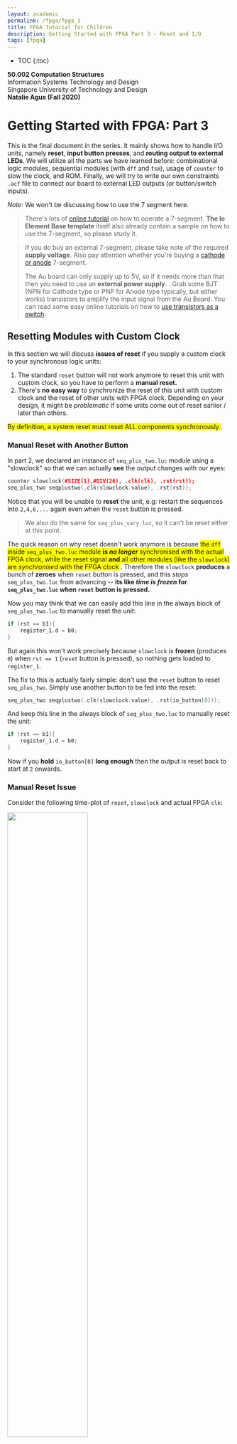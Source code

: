 ```yaml
---
layout: academic
permalink: /fpga/fpga_3
title: FPGA Tutorial for Children
description: Getting Started with FPGA Part 3 - Reset and I/O
tags: [fpga]
---
```



* TOC
{:toc}

**50.002 Computation Structures**
<br>
Information Systems Technology and Design
<br>
Singapore University of Technology and Design
<br>
**Natalie Agus (Fall 2020)**

# Getting Started with FPGA: Part 3

This is the final document in the series. It mainly shows how to handle I/O units, namely **reset**, **input button presses**, and **routing output to external LEDs**.  We will utilize all the parts we have learned before: combinational logic modules, sequential modules (with `dff` and `fsm`), usage of `counter` to slow the clock, and ROM. Finally, we will try to write our own constraints `.acf` file to connect our board to external LED outputs (or button/switch inputs). 

*Note*: We won't be discussing how to use the 7 segment here. 

> There's lots of <a href="https://alchitry.com/io-element" target="_blank">online tutorial</a> on how to operate a 7-segment. **The Io Element Base template** itself also already contain a sample on how to use the 7-segment, so please study it. 

>If you do buy an external 7-segment, please take note of the required **supply voltage**. Also pay attention whether you're buying a <a href="https://www.electronics-tutorials.ws/blog/7-segment-display-tutorial.html" target="_blank">cathode or anode</a>  7-segment. 
>
>The Au board can only supply up to 5V, so if it needs more than that then you need to use an **external power supply**. . Grab some BJT (NPN for Cathode type or PNP for Anode type typically, but either works) transistors to amplify the input signal from the Au Board. You can read some easy online tutorials on how to <a href="https://www.electronics-tutorials.ws/transistor/tran_4.html" target="_blank">use transistors as a switch</a>.

## Resetting Modules with Custom Clock
In this section we will discuss **issues of reset** if you supply a custom clock to your synchronous logic units:
1. The standard `reset` button will not work anymore to reset this unit with custom clock, so you have to perform a **manual reset.**  
2. There's **no easy way** to synchronize the reset of this unit with custom clock and the reset of other units with FPGA clock. Depending on your design, it might be *problematic* if some units come out of reset earlier / later than others. 

<span style="background-color:yellow"> By definition, a system reset must reset ALL components synchronously </span>.

### Manual Reset with Another Button
 
In part 2, we declared an instance of `seq_plus_two.luc` module using a "slowclock" so that we can actually **see** the output changes with our eyes:
```cpp
counter slowclock(#SIZE(1),#DIV(26), .clk(clk), .rst(rst));
seq_plus_two seqplustwo(.clk(slowclock.value), .rst(rst));
```
Notice that you will be unable to **reset** the unit, e.g: restart the sequences into `2,4,6,...` again even when the `reset` button is pressed. 

> We also do the same for `seq_plus_vary.luc`, so it can't be reset either at this point. 

The quick reason on why reset doesn't work anymore is because <span style="background-color:yellow"> the `dff` inside `seq_plus_two.luc` module ***is no longer*** synchronised with the actual FPGA clock, while the reset signal **and** all other modules (like the `slowclock`) are *synchronised* with the FPGA clock </span>.  Therefore the `slowclock`  **produces** a bunch of **zeroes** when `reset` button is pressed, and this *stops* `seq_plus_two.luc` from advancing -- **its like *time is frozen* for `seq_plus_two.luc` when `reset` button is pressed.**

Now you may think that we can easily add this line in  the always block of `seq_plus_two.luc` to manually reset the unit:

```cpp
if (rst == b1){
	register_1.d = b0;
}
```
But again this won't work precisely because `slowclock` is **frozen** (produces `0`) when `rst == 1` (`reset` button is pressed), so nothing gets loaded to `register_1`. 

The fix to this is actually fairly simple: don't use the `reset` button to reset `seq_plus_two`. Simply use another button to be fed into the reset: 

```cpp
seq_plus_two seqplustwo(.clk(slowclock.value), .rst(io_button[0]));
```

And keep this line in  the always block of `seq_plus_two.luc` to manually reset the unit:

```cpp
if (rst == b1){
	register_1.d = b0;
}
```

Now if you **hold** `io_button[0]` **long enough** then the output is reset back to start at `2` onwards. 

### Manual Reset Issue

Consider the following time-plot of `reset`, `slowclock` and actual FPGA `clk`:

<img src="https://dl.dropboxusercontent.com/s/u8hh5xcjpej97yl/timesync.png?raw=1"    width="60%" height = "60%">

It is **entirely possible** for the slowclock (rising edge) to entirely **miss** the "reset" button (in our example, we used `io_button[0]` as manual reset) press *if the press isn't covering the shaded region* (depending on how slow the clock is).  

Plus, if it happens to *change* at the shaded region then we might run into *metastability* problem.  Even worse, since we don't know how button input from external source will change in relation to the rising edge of the clock (be it system or custom), it is possible that some flip flops are reset and some others aren't. This is disastrous!

<span style="background-color:yellow"> Bottomline is, external inputs are **unreliable**, and can be disastrous if its used to trigger important events like a `reset` </span>. 

### Reset Conditioner

Normally, we can entirely avoid the *metastability* and *desynchronisation* problem using the built-in component: `reset_conditioner`.

The `reset_conditioner` in `au_top.luc` **synchronises** the reset signal **with the actual FPGA clock** so that all synchronous units in the FPGA will come out of reset at once, so that there won't be a case where some `dff` stay reset one cycle longer than the other.  You can read more about **reset_conditioner**  at the end of <a href="https://alchitry.com/synchronous-logic" target="_blank">this</a> tutorial and <a href="https://learn.sparkfun.com/tutorials/external-io-and-metastability/all" target="_blank">this</a> tutorial as well.

For our `seq_plus_two.luc` unit, we used a custom clock and a *separate* manual reset from the rest of the units implemented in the FPGA.  While for this case alone it *seems* fine, it is a bad idea because if you have a more complicated system **it can be** **disastrous**:
 * If you manually reset each and every one of them without any kind of conditioner unit, then there's no way to ensure that all units come out of the reset at the same time. 
 * The only way to ensure that its all "reset" at the same time would be to **switch off and on** the device again, which is rather *unprofessional*. 

**So how do we tackle this?** 
> *How can we slow-down the output of the unit (so that we can observe the output with the naked eye) without having to use a different clock?* 


<span style="background-color:yellow"> **Bottomline is:** if you need to `reset` your module for any purpose, **it is a bad idea  to use another clock other than the original FPGA clock** -- unless of course you're very experienced in this field. </span>


## Slowing Modules with FPGA Clock
A *better* way to sort of "slow down" the output of a module is to put certain logic condition in the `always` block instead and still supplying the original hardware `clk` and `rst` signal to it. Components that should be used to slow within sequential modules *without messing* with the `clk` are the **counter** and **edge_detector**. 

### Slowing the output rate and enabling system reset for `seq_plus_two.luc`
Since what we want is to perform `+2` only around **once** per second (so that we can see the output in effect), we need the same slow counter device be used within `seq_plus_two` instead:

```cpp
counter slowClock(#DIV(26), .clk(clk), .rst(rst));
```

We need another module called the **edge detector** because we just want to have that trigger to +2 *once* every 1 second.
> In 1 second, 100 million cycles of the FPGA clock have passed. We only one ONE out of the 100 million cycles to trigger the +2.  

The time diagram below illustrates how an edge detector work:
<img src="https://dl.dropboxusercontent.com/s/f6jzjq0smatdb5r/edge.png?raw=1"    width="60%" height = "60%">

Add the edge-detector component (under Pulse Manipulation), and declare it in `seq_plus_two.luc`:
```cpp
edge_detector slowClockEdge(.clk(clk));
```



Modify the `always` block to be as such:
```cpp
{
	dff register_1[8](#INIT(0), .clk(clk), .rst(rst));
	eight_bit_adder plus_two;
	counter slowClock(#SIZE(1), #DIV(26), .clk(clk), .rst(rst));
	edge_detector slowClockEdge(#RISE(1), #FALL(0), .clk(clk));

  always {
    slowClockEdge.in = slowClock.value;
  	plus_two.y = 8h02;
  	plus_two.x = register_1.q;
  	plus_two.cin = b0;
    
	 
    if (slowClockEdge.out == b1){ //only add when MSB of slowCLock == 1
     register_1.d = plus_two.s;
    }
	  out = plus_two.s;
  }
```
* In the first line, we pass the output of the slowClock to the edge detector so that it will produce a value of `1` once (within 1 clk cycle of the FPGA clock) at every rising edge. 
* Then we only update `register_1` to store the current output of the adder when `slowClockEdge.out == b1`. 

We now can supply the hardware clock `clk` and `rst` signal when declaring it at `au_top.luc`, and no longer supply a custom clock into it:
```cpp
seq_plus_twoSlow seqplustwo(.clk(clk), .rst(rst));
```
You can find the final implementation <a href="https://github.com/natalieagus/SampleAlchitryProjects/blob/master/GettingStartedWithFPGA/source/seq_plus_twoSlow.luc" target="_blank">here</a>.

### Slowing the output rate and enabling system reset for `seq_plus_vary.luc`

Similarly for this unit, we can use the slowcounter and edge detector to trigger the state change only when the output of the edge detector is `1`.

Another way to use the counter is to create an `N` bit counter, and feed in the MSB as the input of the edge detector: 
>Notice that the  LSB of the output of an `N` bit counter fed with system clock will be incremented by 1 as fast as the system clock cycle. The second LSB will be incremented half as fast as the LSB. The third LSB will be incremented half as fast as the second LSB, and so on. We can utilise this observation to create a slow-clock by utilizing the higher bits of the counter. 

```cpp
const SLOWCLOCK_SIZE = 27;
counter slowClock(#SIZE(SLOWCLOCK_SIZE), .clk(clk), .rst(rst));
edge_detector slowClockEdge(#RISE(1), #FALL(0), .clk(clk));

....// inside always block
slowClockEdge.in = slowClock.value[SLOWCLOCK_SIZE-1];
``` 

The updated `always` block of `seq_plus_vary.luc` is as follows, where we perform state transition or loading of output of adder to `register_1` only when the edge detector's output produces a `1`:

```cpp
  always {
	adder.y = 8h00;
	adder.x = register_1.q;
	adder.cin = b0;

  slowClockEdge.in = slowClock.value[SLOWCLOCK_SIZE-1];
  
	case (y_controller.q){
  	y_controller.S0:
      	adder.y = 8h02;
       if (slowClockEdge.out == b1){ //only trigger change when slowClockEdge gives a 1
      	    y_controller.d = y_controller.S1;
        }
  	y_controller.S1:
      	adder.y = 8h07;
       if (slowClockEdge.out == b1){
      	y_controller.d = y_controller.S2;
        }
  	y_controller.S2:
      	adder.y = 8h0C;
       if (slowClockEdge.out == b1){
      	y_controller.d = y_controller.S0;
      	}
    }

    if (slowClockEdge.out == b1){
	          register_1.d = adder.s;
        }
    	out = adder.s;
	
  }
```

Similarly, we now can supply the hardware clock `clk` and `rst` signal when declaring it at `au_top.luc`, and no longer supply a custom clock into it:
```cpp
seq_plus_varySlow seqplusvary(.clk(clk), .rst(rst));
```

You can find the complete script <a href="https://github.com/natalieagus/SampleAlchitryProjects/blob/master/GettingStartedWithFPGA/source/seq_plus_varySlow.luc" target="_blank">here</a>.

## Conditioning Button Presses
Just like the reset button, input from external button presses are also *unreliable*. If you're trying to "capture" the input of a button press using a `dff`, then you need to ensure that it doesn't cause metastability using a built-in module called the **`button_conditioner`** (you can find it under *Miscellaneous* category):

```cpp
button_conditioner buttoncond[4](.clk(clk));

...//inside always block
buttoncond.in = io_button[3:0];
```

You can then use `buttoncond.out` as an input to some module that requires button presses as its input. 

## Using Button Presses as Triggers

There's two usages for button inputs in general:
1. You just want a user to *trigger* something **once** by pressing it.
2. You need a user to press and **hold** continuously.

Regardless, you need to know that since the system clock is running so fast at 100MHz, a button press will result in a value of `1` being produced as `buttoncond.out` **for at least thousands of clock cycles**. In other words, if you were to load this as an input to some register,
```cpp
register_1.d = buttoncond.out
```
...then you'd be loading the value of `1` for many many clock cycles to the same register. This is alright if your use case is case **(2)** above, that is if you use it as an input to some combinational logic unit,
 ```cpp
some_combi_logic.input = buttoncond.out
```
...but <span style="background-color:yellow"> using `buttoncond.out` plainly **will not work** if you intend to use the button press as a *trigger* that's supposed to happen **ONCE per PRESS.**   </span>

In order to trigger the system once per press, you need to use the edge detector (don't forget to specify `#RISE` or `#FALL` or both):
```cpp
edge_detector buttondetector[4](#RISE(1), #FALL(0),.clk(clk)); //detect on rising edge only
``` 
and then use it as such:
```cpp
buttoncond.in = io_button[3:0];
buttondetector.in = buttoncond.out;
some_system.trigger_input = buttondetector.out;
```
Then in the `always` block of that `some_system`, you can simply check if `trigger_input == 1b` and describe what should happen accordingly. 

## Storing Button Press Sequences

In this section, we learn how to utilize all that we have learned before:
* Creating combinational modules
* Creating sequential modules
* Using button conditioners and edge detectors 
* Using FSM and dff 

...to implement this feature: 
* Given a series of button presses,
* We store it and compare it against a fixed sequence 
* Display whether the presses matches the fixed sequence


Create a new source file and name it `sequence_checker.luc` with the following input and output terminals:
```cpp
module sequence_checker (
	input buttons[4],
	input clk, // clock
	input rst, // reset
	output out_result[3],
	output out_buttonseq[4]
)
```
* `buttons[4]`: is a 4-bit button press indicator. Each digit `i` that is `1`(high) represents that button `i` is pressed, hence in total there's 4 different possible buttons that can be pressed. 
* `out_result`:  3-bit indicator that shows whether the button presses matches the sequence. It will be `111` if you're correct, and `100` if you're wrong. Actually 1-bit is sufficient to indicate whether the result is *right* or *wrong* but for clarity we use 3-bits instead. 
* `out_buttonseq` : just to debug. We will explain that later. 


### Planning 

Assume that this module's job is to receive **two** button presses, and each press can be from either of the four button: `io_button[0]`,  `io_button[1]`, `io_button[2]`,   `io_button[3]` (we can easily expand the idea to store and check more sequences of button presses, but lets start with two). 

We need to design a way to store these presses. Since each press can be one of the four buttons, we need 2-bits to indicate (*index*) each button press, e.g:
* `b00` for when `io_button[0]` is pressed
* `b01` for when `io_button[1]` is pressed
* `b10` for when `io_button[2]` is pressed
* `b11` for when `io_button[3]` is pressed

And then we need a memory unit to **store** the button index for each press. Since we have two presses, we can have a 4-bit dff to store the first press in the last 2-bits, and to store the second press in the next 2-bits. 

> For example, if `io_button[2]` is pressed first and  `io_button[3]` is pressed next, the content of this dff should be `b1110`. 

Then, we also need an `fsm` so that we can switch between some states like  waiting for button press, storing button presses, and checking the sequence after two presses are entered. 

Finally, we need a `constant` to match the sequence button presses against. 

### Declaring the modules
Based on our planning above, we can declare these modules:
```cpp
dff sequence[4](#INIT(0), .clk(clk), .rst(rst));
dff result[3](#INIT(0),.clk(clk), .rst(rst));

const MATCH = {b10, b11}; // press button 4, then 3

fsm brain(.clk(clk), .rst(rst)) = {
	WAITFIRSTPRESS,
	WAITSECONDPRESS,
	CHECKPRESS
};
```

The implementation is simple, during state `WAITFIRSTPRESS` and `WAITSECONDPRESS` we either wait for button-press and stay in the state, or if there's any button press, we store it to `sequence` registers and advance to the next state:
```cpp
always{     
    case (brain.q)
    {
      brain.WAITFIRSTPRESS:
        if (buttons[3] | buttons[2] | buttons[1] | buttons[0]){ //if any button is pressed
            if (buttons[3]){
              //fourth button pressed 
              sequence.d[1:0] = b11;
            }
          else if (buttons[2]){
              //third button pressed 
              sequence.d[1:0] = b10;
            }
          else if (buttons[1]){
              //second button pressed 
              sequence.d[1:0] = b01;
            }
          else if (buttons[0]){
              //first button pressed 
              sequence.d[1:0] = b00;
            }           
            brain.d = brain.WAITSECONDPRESS;
            // reset result 
            result.d = b000;
        }
        else{
            brain.d = brain.WAITFIRSTPRESS; //if no press, loop 
        }
      
    
      brain.WAITSECONDPRESS:       
          if (buttons[3] | buttons[2] | buttons[1] | buttons[0]){ //if any button is pressed
            if (buttons[3]){
              //fourth button pressed 
              sequence.d[3:2] = b11;
            }
          else if (buttons[2]){
              //third button pressed 
              sequence.d[3:2] = b10;
            }
          else if (buttons[1]){
              //second button pressed 
              sequence.d[3:2] = b01;
            }
          else if (buttons[0]){
              //first button pressed 
              sequence.d[3:2] = b00;
            }        
            brain.d = brain.CHECKPRESS;
           }
          else{
            brain.d = brain.WAITSECONDPRESS; //if no press, loop 
          }
   
      brain.CHECKPRESS:
        if (sequence.q[1:0] == MATCH[0] && sequence.q[3:2] == MATCH[1]){
            result.d = b111; //RIGHT
        }
        else{
            result.d = b100; //WRONG
        }
        brain.d = brain.CHECKPRESS;
    }
    
    out_result = result.q;
    out_buttonseq = sequence.q;

}
}
```

> Yes, there's a lot of boilerplate "code" in there, but readable. There's better ways to make the code more compact but it doesn't really matter in terms of performance because its not like they're "evaluated" line by line anyway. What's more important is, if you're a beginner, to plan your schematic properly before you start coding. 

You can find the complete code <a href="https://github.com/natalieagus/SampleAlchitryProjects/blob/master/GettingStartedWithFPGA/source/sequence_checker.luc" target="_blank">here</a>.

### Test it
In `au_top.luc`, let's declare the necessary modules:
```cpp
sequence_checker sc(.clk(clk), .rst(rst));
button_conditioner buttoncond[4](.clk(clk));
edge_detector buttondetector[4](#RISE(1), #FALL(0),.clk(clk)); //detect on rising edge only
```

...and in the `always` block of `au_top.luc`, we connect the input and output terminals of the `sequence_checker`:
```cpp
io_led[0][3:0] = io_button[3:0];
buttoncond.in = io_button[3:0];
buttondetector.in = buttoncond.out;

sc.buttons = buttondetector.out;
io_led[2] = sc.out_buttonseq; //debug
io_led[1][2:0] = sc.out_result; //result
```

When you have built and run the program, try pressing some of the `io_button` and observe the output. If you press `io_button[3]` then `io_button[2]`, it will match the `const MATCH` and all three bits of `io_led[1][2:0]` will light up. 



## Using External Output
Finally, we will try to show the result `sc.out_result` on an external LED instead. You need to use the `Br` board for this (the middle board in the stack). Take a look  cuour custom <a href="https://drive.google.com/file/d/1T3Vth8YpqDq1iOcPEW6TWjwVH0-h-59C/view?usp=sharing" target="_blank">Br board schematic</a>. You can route your signals to any pin that supports IO and define them in the **constraints file.** 

Create a new **constraint** file (at the osconstraint folder) and name it `custom` (or any other name that you want, as long as the extension is `.acf`) .

<span style="background-color:yellow"> Important: You are recommended to just have one constraint file. If you need the default I/O terminals on Alchitry Io, then copy over the contents of the other two acf files, <code>io.acf</code> and <code>alchitry.acf</code> and paste it to <code>custom.acf</code>, and delete the former two so you just simply have <code>custom.acf</code>.  Delete ALL other <code>.acf</code> afterwards. </span>

<div class="redborder"> At this point if you build, chances are you will be met some error as such:
<pre><code>ERROR: [DRC NSTD-1] 
Unspecified I/O Standard: N out of 57 logical ports use I/O standard (IOSTANDARD) value 'DEFAULT', instead of a user assigned specific value.
This may cause I/O contention or incompatibility with the board power or connectivity affecting performance, ...
...
ERROR: [DRC UCIO-1]: Unconstrained Logical Port: N out of 57 logical ports have no user assigned specific location constraint (LOC).
To correct this violation, specify all pin locations. 
This design will fail to generate a bitstream unless all logical ports have a user specified site LOC constraint defined.
</code></pre>
This can be fixed if we specify <strong>all</strong> pins on Alchitry Br (recommended), but that will be quite troublesome. You can however choose to ignore them:
<ul>
<li> Create a new file under "Constraints" (right click >> New File) with name 
<code>filename.xdc</code> (name it anything you want as long as the extension is <code>.xdc</code>). It should fall under "User Constraint" option. </li>
<li>Paste the content of original <code>au.xdc</code> to it, and</li>
<li>Add three more lines to ignore the warning and allow unconstrained bistream: 
<pre><code>set_property SEVERITY {Warning} [get_drc_checks NSTD-1]
set_property SEVERITY {Warning} [get_drc_checks UCIO-1]
set_property BITSTREAM.General.UnconstrainedPins {Allow} [current_design]</code></pre></li>
<li> Delete the original <code>au.xdc</code>.</li>
</ul>
</div>



You can then define **output** pins in `custom.acf` in the following format,
```cpp
pin <pin name> <Br terminal pin name>
```

<div classname="redbox"> Warning: Ensure that your custom pins do not use any other pins that's already been used on your IO Shield, or other custom pins. Each declaration must be <strong> unique </strong>.</div>

For example, if you'd like to use the Br pins `C49, C48, C2` as an **output** port to display the 3-bit `results`, you can define them as such in `custom.acf`:
```cpp
pin customout[0] C49;
pin customout[1] C48;
pin customout[2] C2;
```
... and then declare them in `au_top.luc`: `output customout[3]`. In the `always` block of `au_top.luc`, connect them to the output of the `sequence_checker`:
```cpp
customout = sc.out_result; //result to external led
```
> Note: if you do not delete the original two `.acf` files and simply added `custom.acf` with these three pin descriptions, then you won't be able to compile successfully. 

Then connect the 3 LEDs on a breadboard with some resistors. If you don't know how breadboard, resistors, or LED works, you can start with some <a href="https://computers.tutsplus.com/tutorials/how-to-use-a-breadboard-and-build-a-led-circuit--mac-54746" target="_blank">basic</a>  circuitry tutorials. 

**TLDR**:
* Connect the short leg of the LED to ground (cathode)
* Connect the long leg of the LED to the output pin (`C49, C48,` and `C2` for each LED)  (anode, voltage high)
* Connect the resistor anywhere within the circuit loop. 

All three LEDs should light up if you key in the right sequence: 
<img src="https://dl.dropboxusercontent.com/s/d4il3wbpcvtshx9/outputvalues.png?raw=1"    width="70%" height = "70%">

Likewise, you can define an **input** pin in the following format,
```cpp
pin <pin name> <Br terminal pin name> pulldown
``` 
or:
```cpp
pin <pin name> <Br terminal pin name> pullup
```  


<span style="background-color:yellow"> Input pins with default <code>pulldown</code> resistor will produce a <code>0</code> and input pins with default <code>pullup</code> will produce a <code>1</code>  if there's no external value fed into it. </span>

> The `pulldown` and `pullup` internal resistors are made to ensure that there won't be "*floating*" or "*invalid*" input values that's fed to your system when there's nothing that's fed to it (i.e: switched off). Read <a href="https://www.electronics-tutorials.ws/logic/pull-up-resistor.html" target="_blank">this</a> if you'd like to know more about pull-up and pull-down resistors. 


## Summary


This document builds up on some of the things we learned before in Part 1 and 2, and it mainly focuses on how to use external I/O devices and reset the whole system properly. You may find the complete project used in all three parts of this introduction to FPGA <a href="https://github.com/natalieagus/SampleAlchitryProjects" target="_blank">here</a>.  

You are recommended to read further on (if they're applicable to your project of course) :
1.  How <a href="https://alchitry.com/io-element" target="_blank">7-Segment works</a> (you can learn using the onboard 7-segment on Alchitry Io first before buying external units). **7-Segment component** is useful to display numbers, e.g: display score, time left, etc. 
2. How LED Strips work (e.g: WS2812B, or SK6812 LEDs). You can refer to online tutorials like  <a href="https://vivonomicon.com/2018/12/24/learning-how-to-fpga-with-neopixel-leds/" target="_blank">this</a> one. We have some sample LED writers that's Au and WS2812B compatible <a href="https://github.com/natalieagus/SampleAlchitryProjects/tree/master/LEDStripTest" target="_blank">here</a>  to get you started. 
3. How you can utilize another powerful **storage device:** the default RAM component. You can find the <a href="https://alchitry.com/hello-your_name_here" target="_blank"> tutorial</a> written by the original author here (there's single-port and dual-port RAM). 

	<span style="background-color:yellow"><strong>RAM component</strong> is <strong>especially useful</strong> if you need to store a **large** amount of data </span>, e.g data to be rendered out to large (32x32 or 64x32, etc) LED matrices. It is convenient to use the `dff` for small data storages, but you will run out of logic units real fast if you were to create thousands of dffs (not to mention the bizzare amount of time needed to compile the code). 

4. How RGB LED Matrix works. Some <a href="https://learn.adafruit.com/fpga-rgb-matrix/overview" target="_blank">online tutorials</a> can be a good starting point. You need to have some pretty good understanding about sending clocked serial data though. We have some sample RGB Matrix writer  <a href="https://github.com/natalieagus/SampleAlchitryProjects/tree/master/MatrixLEDTest" target="_blank">here</a> (64x32 compatible, simply adjust the parameter if you have other dimensions, double check the clock and addressing, this follows strictly [adaFruit matrix LED](https://learn.adafruit.com/32x16-32x32-rgb-led-matrix/new-wiring)).  You can use it with some simple RAM modules (2 units of 64x16 cells, each cell containing 3 bits, each unit to drive one-half of the matrix). You can instantiate a simple_ram module like this:
	```cpp
	ADDRESS_SIZE = 4 : ADDRESS_SIZE > 0, //width of the address field (ABCD signals for matrix_led)
    MATRIX_WIDTH = 64 : MATRIX_WIDTH > 0 //number of LEDs per row in the matrix
    
	const RAMSIZE = $pow(2,ADDRESS_SIZE) * MATRIX_WIDTH;
	simple_ram ram_top(#SIZE(3), #DEPTH(RAMSIZE));
	simple_ram ram_bottom(#SIZE(3), #DEPTH(RAMSIZE))
	```


Once you're comfortable with some basic FPGA coding, you can begin designing the datapath for your game and implement the modules required. You may refer to <a href="https://natalieagus.github.io/50002/1D_programmable_machine.html" target="_blank">this tutorial</a> for clues on how to begin if needed. 

## Final note 
To save you some pain and time, it always good to <span style="background-color:yellow"><strong>TEST</strong> your <strong>hardware</strong> AND <strong>connections</strong> first <strong>BEFORE</strong> testing them together with your implementation </span>:
1. Test whether every single segment of your 7-segment device is **working**. Use really simple stuffs like jumper wires, voltage source and ground. No code needed. 
3. **If you use LED strips, test whether each LED** **works**. Write some simpler tester code to light up all the LEDs, light them up to with alternating colors, light them up with different colors, etc. 
4. Do the **same** as point (2) above for **LED matrices**, or even basic **single LED lights**, whichever LEDs you use for your project. 
5. Check if the **buttons** or any input device you bought is working by capturing its presses and showing it out on an LED on Alchitry Io. Also, ensure that the button press is **crisp** and not wonky. 
6. If you're using the **breadboard**, make sure the breadboard itself works fine. If you're soldering on the PCB, always test your connection first using some voltage source, ground, and jumper wires. 

<span style="background-color:yellow"> **ONLY** and **ABSOLUTELY ONLY** when you are 100% sure that the hardware is working fine, you may use them to test your modules. </span>








 
